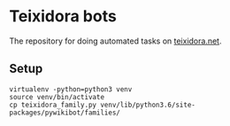 # Teixidora bots

The repository for doing automated tasks on [teixidora.net](teixidora.net).

## Setup

```
virtualenv -python=python3 venv
source venv/bin/activate
cp teixidora_family.py venv/lib/python3.6/site-packages/pywikibot/families/
```
